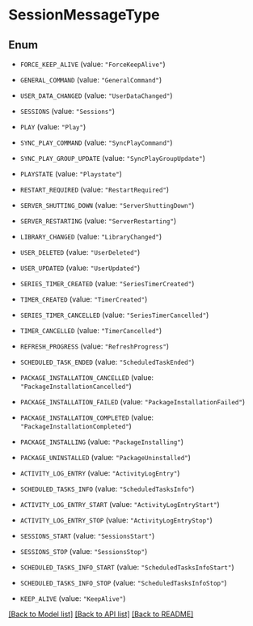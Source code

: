 # SessionMessageType

## Enum


* `FORCE_KEEP_ALIVE` (value: `"ForceKeepAlive"`)

* `GENERAL_COMMAND` (value: `"GeneralCommand"`)

* `USER_DATA_CHANGED` (value: `"UserDataChanged"`)

* `SESSIONS` (value: `"Sessions"`)

* `PLAY` (value: `"Play"`)

* `SYNC_PLAY_COMMAND` (value: `"SyncPlayCommand"`)

* `SYNC_PLAY_GROUP_UPDATE` (value: `"SyncPlayGroupUpdate"`)

* `PLAYSTATE` (value: `"Playstate"`)

* `RESTART_REQUIRED` (value: `"RestartRequired"`)

* `SERVER_SHUTTING_DOWN` (value: `"ServerShuttingDown"`)

* `SERVER_RESTARTING` (value: `"ServerRestarting"`)

* `LIBRARY_CHANGED` (value: `"LibraryChanged"`)

* `USER_DELETED` (value: `"UserDeleted"`)

* `USER_UPDATED` (value: `"UserUpdated"`)

* `SERIES_TIMER_CREATED` (value: `"SeriesTimerCreated"`)

* `TIMER_CREATED` (value: `"TimerCreated"`)

* `SERIES_TIMER_CANCELLED` (value: `"SeriesTimerCancelled"`)

* `TIMER_CANCELLED` (value: `"TimerCancelled"`)

* `REFRESH_PROGRESS` (value: `"RefreshProgress"`)

* `SCHEDULED_TASK_ENDED` (value: `"ScheduledTaskEnded"`)

* `PACKAGE_INSTALLATION_CANCELLED` (value: `"PackageInstallationCancelled"`)

* `PACKAGE_INSTALLATION_FAILED` (value: `"PackageInstallationFailed"`)

* `PACKAGE_INSTALLATION_COMPLETED` (value: `"PackageInstallationCompleted"`)

* `PACKAGE_INSTALLING` (value: `"PackageInstalling"`)

* `PACKAGE_UNINSTALLED` (value: `"PackageUninstalled"`)

* `ACTIVITY_LOG_ENTRY` (value: `"ActivityLogEntry"`)

* `SCHEDULED_TASKS_INFO` (value: `"ScheduledTasksInfo"`)

* `ACTIVITY_LOG_ENTRY_START` (value: `"ActivityLogEntryStart"`)

* `ACTIVITY_LOG_ENTRY_STOP` (value: `"ActivityLogEntryStop"`)

* `SESSIONS_START` (value: `"SessionsStart"`)

* `SESSIONS_STOP` (value: `"SessionsStop"`)

* `SCHEDULED_TASKS_INFO_START` (value: `"ScheduledTasksInfoStart"`)

* `SCHEDULED_TASKS_INFO_STOP` (value: `"ScheduledTasksInfoStop"`)

* `KEEP_ALIVE` (value: `"KeepAlive"`)


[[Back to Model list]](../README.md#documentation-for-models) [[Back to API list]](../README.md#documentation-for-api-endpoints) [[Back to README]](../README.md)


